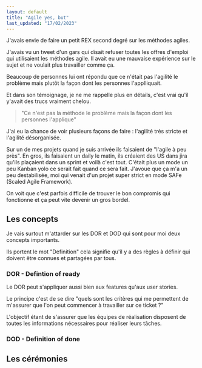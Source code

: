 ```yaml
---
layout: default
title: "Agile yes, but"
last_updated: "17/02/2023"
---
```


J'avais envie de faire un petit REX second degré sur les méthodes agiles.

J'avais vu un tweet d'un gars qui disait refuser toutes les offres d'emploi qui utilisaient les méthodes agile. Il avait eu une mauvaise expérience sur le sujet et ne voulait plus travailler comme ça.

Beaucoup de personnes lui ont répondu que ce n'était pas l'agilité le problème mais plutôt la façon dont les personnes l'applliquait.

Et dans son témoignage, je ne me rappelle plus en détails, c'est vrai qu'il y'avait des trucs vraiment chelou.

> "Ce n'est pas la méthode le problème mais la façon dont les personnes l'applique"

J'ai eu la chance de voir plusieurs façons de faire : l'agilité très stricte et l'agilité désorganisée.

Sur un de mes projets quand je suis arrivée ils faisaient de "l'agile à peu près". En gros, ils faisaient un daily le matin, ils créaient des US dans jira qu'ils plaçaient dans un sprint et voilà c'est tout. C'était plus un mode un peu Kanban yolo ce serait fait quand ce sera fait. J'avoue que ça m'a un peu destabilisée, moi qui venait d'un projet super strict en mode SAFe (Scaled Agile Framework).

On voit que c'est parfois difficile de trouver le bon compromis qui fonctionne et ça peut vite devenir un gros bordel.

## Les concepts

Je vais surtout m'attarder sur les DOR et DOD qui sont pour moi deux concepts importants.

Ils portent le mot "Definition" cela signifie qu'il y a des règles à définir qui doivent être connues et partagées par tous.

### DOR - Defintion of ready

Le DOR peut s'appliquer aussi bien aux features qu'aux user stories.

Le principe c'est de se dire "quels sont les critères qui me permettent de m'assurer que l'on peut commencer à travailler sur ce ticket ?"

L'objectif étant de s'assurer que les équipes de réalisation disposent de toutes les informations nécessaires pour réaliser leurs tâches.




### DOD - Definition of done



## Les cérémonies